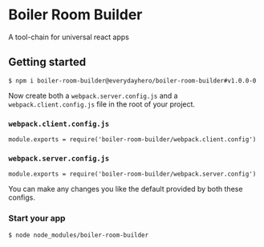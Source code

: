# Boiler Room Builder

A tool-chain for universal react apps

## Getting started

```
$ npm i boiler-room-builder@everydayhero/boiler-room-builder#v1.0.0-0
```

Now create both a `webpack.server.config.js` and a `webpack.client.config.js` file in the root of your project.

### `webpack.client.config.js`

```
module.exports = require('boiler-room-builder/webpack.client.config')
```

### `webpack.server.config.js`

```
module.exports = require('boiler-room-builder/webpack.server.config')
```

You can make any changes you like the default provided by both these configs.

### Start your app

```
$ node node_modules/boiler-room-builder
```

